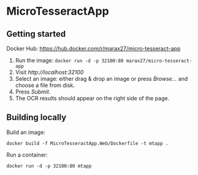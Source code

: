 # MicroTesseractApp

## Getting started

Docker Hub: https://hub.docker.com/r/marax27/micro-tesseract-app

1. Run the image: `docker run -d -p 32100:80 marax27/micro-tesseract-app`
2. Visit _http://localhost:32100_
3. Select an image: either drag & drop an image or press _Browse..._ and choose a file from disk.
4. Press _Submit_.
5. The OCR results should appear on the right side of the page.

## Building locally

Build an image:

```
docker build -f MicroTesseractApp.Web/Dockerfile -t mtapp .
```

Run a container:

```
docker run -d -p 32100:80 mtapp
```
